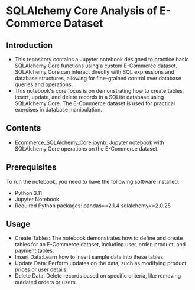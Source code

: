 # SQLAlchemy Core Analysis of E-Commerce Dataset

## Introduction
- This repository contains a Jupyter notebook designed to practice basic SQLAlchemy Core functions using a custom E-Commerce dataset. SQLAlchemy Core can interact directly with SQL expressions and database structures, allowing for fine-grained control over database queries and operations.
- This notebook's core focus is on demonstrating how to create tables, insert, update, and delete records in a SQLite database using SQLAlchemy Core. The E-Commerce dataset is used for practical exercises in database manipulation.

## Contents
- Ecommerce_SQLAlchemy_Core.ipynb: Jupyter notebook with SQLAlchemy Core operations on the E-Commerce dataset.

## Prerequisites
To run the notebook, you need to have the following software installed:
- Python 3.11
- Jupyter Notebook
- Required Python packages: pandas==2.1.4 sqlalchemy==2.0.25


## Usage
- Create Tables: The notebook demonstrates how to define and create tables for an E-Commerce dataset, including user, order, product, and payment tables.
- Insert Data:Learn how to insert sample data into these tables.
- Update Data: Perform updates on the data, such as modifying product prices or user details.
- Delete Data: Delete records based on specific criteria, like removing outdated orders or users.
